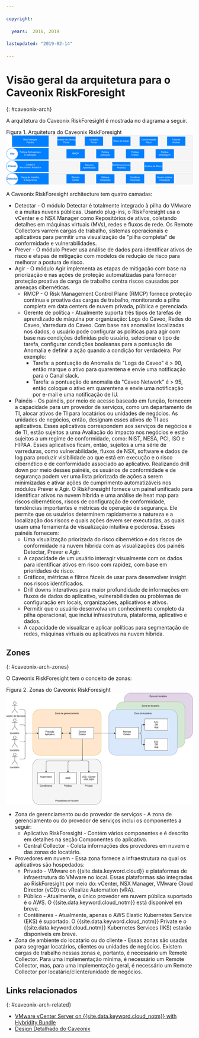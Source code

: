 ```yaml
---

copyright:

  years:  2016, 2019

lastupdated: "2019-02-14"

---
```


# Visão geral da arquitetura para o Caveonix RiskForesight
{: #caveonix-arch}

A arquitetura do Caveonix RiskForesight é mostrada no diagrama a seguir.

Figura 1. Arquitetura do Caveonix RiskForesight
![Diagrama de arquitetura](caveonix-architecture.svg)

A Caveonix RiskForesight architecture tem quatro camadas:
-	Detectar - O módulo Detectar é totalmente integrado à pilha do VMware e a muitas nuvens públicas. Usando plug-ins, o RiskForesight usa o vCenter e o NSX Manager como Repositórios de ativos, coletando detalhes em máquinas virtuais (MVs), redes e fluxos de rede. Os Remote Collectors varrem cargas de trabalho, sistemas operacionais e aplicativos para permitir uma visualização de "pilha completa" de conformidade e vulnerabilidades.
-	Prever - O módulo Prever usa análise de dados para identificar ativos de risco e etapas de mitigação com modelos de redução de risco para melhorar a postura de risco.
-	Agir - O módulo Agir implementa as etapas de mitigação com base na priorização e nas ações de proteção automatizadas para fornecer proteção proativa de carga de trabalho contra riscos causados por ameaças cibernéticas.
    - RMCP - O Risk Management Control Plane (RMCP) fornece proteção contínua e proativa das cargas de trabalho, monitorando a pilha completa em data centers de nuvem privada, pública e gerenciada.
    - Gerente de política - Atualmente suporta três tipos de tarefas de aprendizado de máquina por organização: Logs do Caveo, Redes do Caveo, Varredura do Caveo. Com base nas anomalias localizadas nos dados, o usuário pode configurar as políticas para agir com base nas condições definidas pelo usuário, selecionar o tipo de tarefa, configurar condições booleanas para a pontuação de Anomalia e definir a ação quando a condição for verdadeira. Por exemplo:
        - Tarefa: a pontuação de Anomalia de "Logs de Caveo" é > 90, então marque o ativo para quarentena e envie uma notificação para o Canal slack.
        - Tarefa: a pontuação de anomalia da "Caveo Network" é > 95, então coloque o ativo em quarentena e envie uma notificação
por e-mail e uma notificação de IU.
- Painéis - Os painéis, por meio de acesso baseado em função, fornecem a capacidade para um provedor de serviços, como um departamento de TI, alocar ativos de TI para locatários ou unidades de negócios. As unidades de negócios, então, designam esses ativos de TI aos aplicativos. Esses aplicativos correspondem aos serviços de negócios e de TI, estão sujeitos a uma Avaliação do impacto nos negócios e estão sujeitos a um regime de conformidade, como: NIST, NESA, PCI, ISO e HIPAA. Esses aplicativos ficam, então, sujeitos a uma série de varreduras, como vulnerabilidade, fluxos de NSX, software e dados de log para produzir visibilidade ao que está em execução e o risco cibernético e de conformidade associado ao aplicativo. Realizando drill down por meio desses painéis, os usuários de conformidade e de segurança podem ver uma lista priorizada de ações a serem minimizadas e ativar ações de cumprimento automatizáveis nos módulos Prever e Agir. O RiskForesight fornece um painel unificado para identificar ativos na nuvem híbrida e uma análise de heat map para riscos cibernéticos, riscos de configuração de conformidade, tendências importantes e métricas de operação de segurança. Ele permite que os usuários determinem rapidamente a natureza e a localização dos riscos e quais ações devem ser executadas, as quais usam uma ferramenta de visualização intuitiva e poderosa. Esses painéis fornecem:
  - Uma visualização priorizada do risco cibernético e dos riscos de conformidade na nuvem híbrida com as visualizações dos painéis Detectar, Prever e Agir.
  - A capacidade de um usuário interagir visualmente com os dados para identificar ativos em risco com rapidez, com base em prioridades de risco.
  - Gráficos, métricas e filtros fáceis de usar para desenvolver insight nos riscos identificados.
  - Drill downs interativos para maior profundidade de informações em fluxos de dados do aplicativo, vulnerabilidades ou problemas de configuração em locais, organizações, aplicativos e ativos.
  - Permitir que o usuário desenvolva um conhecimento completo da pilha operacional, que inclui infraestrutura, plataforma, aplicativo e dados.
  - A capacidade de visualizar e aplicar políticas para segmentação de redes, máquinas virtuais ou aplicativos na nuvem híbrida.

## Zones
{: #caveonix-arch-zones}

O Caveonix RiskForesight tem o conceito de zonas:

Figura 2. Zonas do Caveonix RiskForesight
![Diagrama de zonas](caveonix-zones.svg)

-	Zona de gerenciamento ou do provedor de serviços - A zona de gerenciamento ou do provedor de serviços inclui os componentes a seguir:
    - Aplicativo RiskForesight - Contém vários componentes e é descrito em detalhes na seção Componentes do aplicativo.
    - Central Collector - Coleta informações dos provedores em nuvem e das zonas do locatário.
- Provedores em nuvem - Essa zona fornece a infraestrutura na qual os aplicativos são hospedados:
    - Privado - VMware on {{site.data.keyword.cloud}} e plataformas de infraestrutura do VMware no local. Essas plataformas são integradas ao RiskForesight por meio do: vCenter, NSX Manager, VMware Cloud Director (vCD) ou vRealize Automation (vRA).
    - Público - Atualmente, o único provedor em nuvem pública suportado é o AWS. O {{site.data.keyword.cloud_notm}}  está disponível em breve.
    - Contêineres - Atualmente, apenas o AWS Elastic Kubernetes Service (EKS) é suportado. O {{site.data.keyword.cloud_notm}} Private e o {{site.data.keyword.cloud_notm}} Kubernetes Services (IKS) estarão disponíveis em breve.
-	Zona de ambiente do locatário ou do cliente - Essas zonas são usadas para segregar locatários, clientes ou unidades de negócios. Existem cargas de trabalho nessas zonas e, portanto, é necessário um Remote Collector. Para uma implementação mínima, é necessário um Remote Collector, mas, para uma implementação geral, é necessário um Remote Collector por locatário/cliente/unidade de negócios.


## Links relacionados
{: #caveonix-arch-related}


*   [VMware vCenter Server on {{site.data.keyword.cloud_notm}} with Hybridity Bundle](/docs/services/vmwaresolutions/archiref/vcs/vcs-hybridity-intro.html)
*   [ Design Detalhado do Caveonix ](/docs/services/vmwaresolutions/archiref/caveonix/caveonix-detailed.html)
